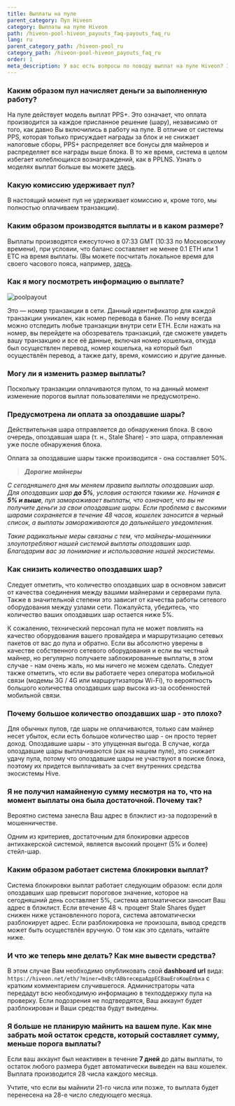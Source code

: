 ```yaml
---
title: Выплаты на пуле
parent_category: Пул Hiveon
category: Выплаты на пуле Hiveon
path: /hiveon-pool-hiveon_payouts_faq-payouts_faq_ru
lang: ru
parent_category_path: /hiveon-pool_ru
category_path: /hiveon-pool-hiveon_payouts_faq_ru
order: 1
meta_description: У вас есть вопросы по поводу выплат на пуле Hiveon? Здесь вы найдете все ответы.
---
```


### Каким образом пул начисляет деньги за выполненную работу?
На пуле действует модель выплат PPS+. Это означает, что оплата производится за каждое присланное решение (шару), независимо от того, как давно Вы включились в работу на пуле. В отличие от системы PPS, которая только присуждает награды за блок и не снижает налоговые сборы, PPS+ распределяет все бонусы для майнеров и распределяет все награды выше блока. В то же время, система в целом избегает колеблющихся вознаграждений, как в PPLNS. Узнать о моделях выплат больше вы можете [здесь](https://hiveos.farm/hiveon-pool-general_pool_faq-general_faq_ru).

### Какую комиссию удерживает пул?
В настоящий момент пул не удерживает комиссию и, кроме того, мы полностью оплачиваем транзакции).

### Каким образом производятся выплаты и в каком размере?
Выплаты производятся ежесуточно в 07:33 GMT (10:33 по Московскому времени), при условии, что баланс составляет не менее 0.1 ETH или 1 ЕТС на время выплаты.
(Вы можете посчитать локальное время для своего часового пояса, например, <a href="https://time100.ru/GMT">здесь</a>.

### Как я могу посмотреть информацию о выплате?

<img src="https://lbd.hiveos.farm/kb/images/poolpayout.jpg" alt="poolpayout">

Это — номер транзакции в сети.
Данный идентификатор для каждой транзакции уникален, как номер перевода в банке.
По нему всегда можно отследить любые транзакции внутри сети ETH.
Если нажать на номер, вы перейдете на обозреватель транзакций, где сможете увидеть вашу транзакцию и все её данные, включая номер кошелька, откуда был осуществлен перевод, номер кошелька, на который был осуществлён перевод, а также дату, время, комиссию и другие данные.

### Могу ли я изменить размер выплаты?
Поскольку транзакции оплачиваются пулом, то на данный момент изменение порогов выплат пользователями не предусмотрено.

### Предусмотрена ли оплата за опоздавшие шары?
Действительная шара отправляется до обнаружения блока. В свою очередь, опоздавшая шара (т. н., Stale Share) - это шара, отправленная уже после обнаружения блока.

Оплата за опоздавшие шары также производится - она составляет 50%.


> __*Дорогие майнеры*__

_С сегодняшнего дня мы меняем правила выплаты опоздавших шар. Для опоздавших шар **до 5%**, условия остаются такими же. Начиная **с 5% и выше**, пул замораживает выплаты, что означает, что вы не получите деньги за свои опоздавшие шары. Если проблема с высокими шарами сохраняется в течение 48 часов, кошелек заносится в черный список, а выплаты замораживаются до дальнейшего уведомления._

_Такие радикальные меры связаны с тем, что майнеры-мошенники злоупотребляют нашей системой выплаты опоздавших шар. Благодарим вас за понимание и использование нашей экосистемы._

### Как снизить количество опоздавших шар?
Следует отметить, что количество опоздавших шар в основном зависит от качества соединения между вашими майнерами и серверами пула. Также в значительной степени это зависит от качества работы сетевого оборудования между узлами сети. Пожалуйста, убедитесь, что количество ваших опоздавших шар остается ниже 5%.

К сожалению, технический персонал пула не может повлиять на качество оборудования вашего провайдера и маршрутизацию сетевых пакетов от вас до пула и обратно. Если вы абсолютно уверены в качестве собственного сетевого оборудования и если вы честный майнер, но регулярно получаете заблокированные выплаты, в этом случае - нам очень жаль, но мы ничего не можем сделать. Следует также отметить, что если вы работаете через оператора мобильной связи (модемы 3G / 4G или маршрутизаторы Wi-Fi), то вероятность большого количества опоздавших шар высока из-за особенностей мобильной связи.

### Почему большое количество опоздавших шар - это плохо?
Для обычных пулов, где шары не оплачиваются, только сам майнер несет убыток, если есть большое количество шар - он просто теряет доход. Опоздавшие шары - это упущенная выгода. В случае, когда опоздавшие шары выплачиваются (как на нашем пуле), это снижает удачу пула, потому что опоздавшие шары не участвуют в поиске блока, поэтому их придется выплачивать за счет внутренних средства экосистемы Hive.

### Я не получил намайненую сумму несмотря на то, что на момент выплаты она была достаточной. Почему так?
Вероятно система занесла Ваш адрес в блэклист из-за подозрений в мошенничестве.

Одним из критериев, достаточным для блокировки адресов антихакерской системой, является высокий процент (5% и более) стейл-шар.

### Каким образом работает система блокировки выплат?
Система блокировки выплат работает следующим образом: если доля опоздавших шар превысит пороговое значение, которое на сегодняшний день составляет 5%, система автоматически заносит Ваш адрес в блэклист. Если втечение 48 ч. процент Stale Shares будет снижен ниже установленного порога, система автоматически разблокирует адрес. Если разблокировка не произошла, вывод средств может быть осуществлён вручную. О том как это сделать, читайте ниже.

### И что же теперь мне делать? Как мне вывести средства?
В этом случае Вам необходимо опубликовать свой **dashboard url** вида: `https://hiveon.net/eth/?miner=0xВстАВЬтесюдаАдрЕСВашЕгоКошЕлЬка` с кратким комментарием случившегося. Администраторы чата передадут всю необходимую информацию в техподдержку пула на проверку. Если подозрения не подтвердятся, Ваш аккаунт будет разблокирован и Ваши средства будут выведены.

### Я больше не планирую майнить на вашем пуле. Как мне забрать мой остаток средств, который составляет сумму, меньше порога выплаты?
Если ваш аккаунт был неактивен в течение **7 дней** до даты выплаты, то остаток любого размера будет автоматически выведен на ваш кошелек. Выплата производится 28 числа каждого месяца.

Учтите, что если вы майнили 21-го числа или позже, то выплата будет перенесена на 28-е число следующего месяца.
